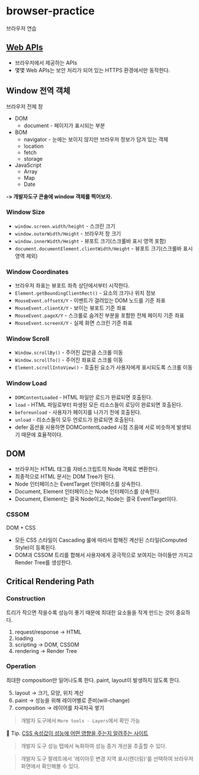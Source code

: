 # browser-practice

브라우저 연습

## [Web APIs](https://developer.mozilla.org/en-US/docs/Web/API)

- 브라우저에서 제공하는 APIs
- 몇몇 Web APIs는 보안 처리가 되어 있는 HTTPS 환경에서만 동작한다.

## Window 전역 객체

브라우저 전체 창

- DOM
  - document - 페이지가 표시되는 부분
- BOM
  - navigator - 눈에는 보이지 않지만 브라우저 정보가 담겨 있는 객체
  - location
  - fetch
  - storage
- JavaScript
  - Array
  - Map
  - Date

**-> 개발자도구 콘솔에 window 객체를 찍어보자.**

### Window Size

- `window.screen.width/height` - 스크린 크기
- `window.outerWidth/Height` - 브라우저 창 크기
- `window.innerWidth/Height` - 뷰포트 크기(스크롤바 표시 영역 포함)
- `document.documentElement.clientWidth/Height` - 뷰포트 크기(스크롤바 표시 영역 제외)

### Window Coordinates

- 브라우저 좌표는 뷰포트 좌측 상단에서부터 시작한다.
- `Element.getBoundingClientRect()` - 요소의 크기나 위치 정보
- `MouseEvent.offsetX/Y` - 이벤트가 걸려있는 DOM 노드를 기준 좌표
- `MouseEvent.clientX/Y` - 보이는 뷰포트 기준 좌표
- `MouseEvent.pageX/Y` - 스크롤로 숨겨진 부분을 포함한 전체 페이지 기준 좌표
- `MouseEvent.screenX/Y` - 실제 화면 스크린 기준 좌표

### Window Scroll

- `Window.scrollBy()` - 주어진 값만큼 스크롤 이동
- `Window.scrollTo()` - 주어진 좌표로 스크롤 이동
- `Element.scrollIntoView()` - 호출된 요소가 사용자에게 표시되도록 스크롤 이동

### Window Load

- `DOMContentLoaded` - HTML 파일만 로드가 완료되면 호출된다.
- `load` - HTML 파일로부터 파생된 모든 리소스들이 로딩이 완료되면 호출된다.
- `beforeunload` - 사용자가 페이지를 나가기 전에 호출된다.
- `unload` - 리소스들이 모두 언로드가 완료되면 호출된다.
- defer 옵션을 사용하면 DOMContentLoaded 시점 즈음에 서로 비슷하게 발생되기 때문에 효율적이다.

## DOM

- 브라우저는 HTML 태그를 자바스크립트의 Node 객체로 변환한다.
- 최종적으로 HTML 문서는 DOM Tree가 된다.
- Node 인터페이스는 EventTarget 인터페이스를 상속한다.
- Document, Element 인터페이스는 Node 인터페이스를 상속한다.
- Document, Element는 결국 Node이고, Node는 결국 EventTarget이다.

### CSSOM

DOM + CSS

- 모든 CSS 스타일이 Cascading 룰에 따라서 합해진 계산된 스타일(Computed Style)이 등록된다.
- DOM과 CSSOM 트리를 합해서 사용자에게 궁극적으로 보여지는 아이들만 가지고 Render Tree를 생성한다.

## Critical Rendering Path

### Construction

트리가 작으면 작을수록 성능이 좋기 때문에 최대한 요소들을 작게 만드는 것이 중요하다.

1. request/response -> HTML
2. loading
3. scripting -> DOM, CSSOM
4. rendering -> Render Tree

### Operation

최대한 composition만 일어나도록 한다. paint, layout이 발생하지 않도록 한다.

5. layout -> 크기, 모양, 위치 계산
6. paint -> 성능을 위해 레이어별로 준비(will-change)
7. composition -> 레이어를 차곡차곡 쌓기

> 개발자 도구에서 `More tools - Layers`에서 확인 가능

💎 Tip. [CSS 속성값이 성능에 어떤 영향을 주는지 알려주는 사이트](https://csstriggers.com/)

> 개발자 도구 성능 탭에서 녹화하여 성능 증거 개선을 추출할 수 있다.

> 개발자 도구 팔레트에서 '레이아웃 변경 지역 표시(렌더링)'를 선택하여 브라우저 화면에서 확인해볼 수 있다.
